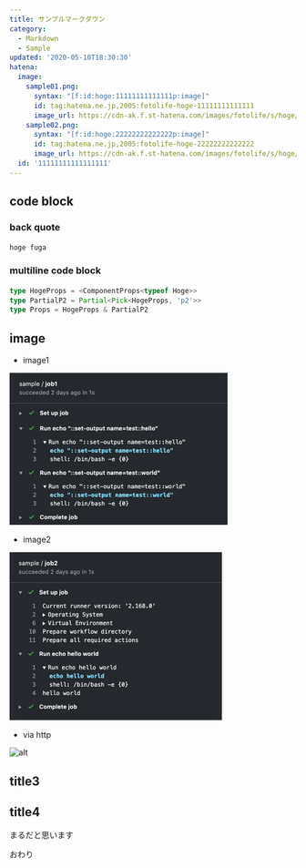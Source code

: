```yaml
---
title: サンプルマークダウン
category:
  - Markdown
  - Sample
updated: '2020-05-10T18:30:30'
hatena:
  image:
    sample01.png:
      syntax: "[f:id:hoge:11111111111111p:image]"
      id: tag:hatena.ne.jp,2005:fotolife-hoge-11111111111111
      image_url: https://cdn-ak.f.st-hatena.com/images/fotolife/s/hoge/20200509/20200509150000.png
    sample02.png:
      syntax: "[f:id:hoge:22222222222222p:image]"
      id: tag:hatena.ne.jp,2005:fotolife-hoge-22222222222222
      image_url: https://cdn-ak.f.st-hatena.com/images/fotolife/s/hoge/20200509/20200509150001.png
  id: '11111111111111111'
---
```


## code block
### back quote

`hoge fuga`

### multiline code block

```typescript
type HogeProps = <ComponentProps<typeof Hoge>>
type PartialP2 = Partial<Pick<HogeProps, 'p2'>>
type Props = HogeProps & PartialP2
```

## image

- image1

![alt](sample01.png)

- image2

![alt](sample02.png)

- via http

![alt](http://dummyimage.com/570×295)

## title3

## title4

<!-- textlint-disable ja-technical-writing/ja-no-weak-phrase -->
まるだと思います
<!-- textlint-enable ja-technical-writing/ja-no-weak-phrase -->

おわり
